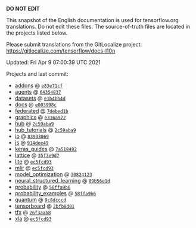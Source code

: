 __DO NOT EDIT__

This snapshot of the English documentation is used for tensorflow.org
translations. Do not edit these files. The source-of-truth files are located in
the projects listed below.

Please submit translations from the GitLocalize project: https://gitlocalize.com/tensorflow/docs-l10n

Updated: Fri Apr  9 07:00:39 UTC 2021

Projects and last commit:

- [addons](https://github.com/tensorflow/addons/tree/master/docs) @ <a href='https://github.com/tensorflow/addons/commit/e83e71cf07f65773d0f3ba02b6de66ec3b190db7'><code>e83e71cf</code></a>
- [agents](https://github.com/tensorflow/agents/tree/master/docs) @ <a href='https://github.com/tensorflow/agents/commit/6435483751c41c14c4f0e3f0d6136e12211b13d2'><code>64354837</code></a>
- [datasets](https://github.com/tensorflow/datasets/tree/master/docs) @ <a href='https://github.com/tensorflow/datasets/commit/e1b4bb4da0da63bec827df77696fb1e9fc933d69'><code>e1b4bb4d</code></a>
- [docs](https://github.com/tensorflow/docs/tree/master/site/en) @ <a href='https://github.com/tensorflow/docs/commit/e003998c83b4073b8b8c8a257df4d9343a572423'><code>e003998c</code></a>
- [federated](https://github.com/tensorflow/federated/tree/master/docs) @ <a href='https://github.com/tensorflow/federated/commit/7debed1b8461553aea7d85e8a9db6e903ecaa463'><code>7debed1b</code></a>
- [graphics](https://github.com/tensorflow/graphics/tree/master/tensorflow_graphics/g3doc) @ <a href='https://github.com/tensorflow/graphics/commit/e316a972ee704b47be0e1bfb8571087eeec20181'><code>e316a972</code></a>
- [hub](https://github.com/tensorflow/hub/tree/master/docs) @ <a href='https://github.com/tensorflow/hub/commit/2c59aba93b22a786883cdd54323076d6732aebba'><code>2c59aba9</code></a>
- [hub_tutorials](https://github.com/tensorflow/hub/tree/master/examples/colab) @ <a href='https://github.com/tensorflow/hub/commit/2c59aba93b22a786883cdd54323076d6732aebba'><code>2c59aba9</code></a>
- [io](https://github.com/tensorflow/io/tree/master/docs) @ <a href='https://github.com/tensorflow/io/commit/83933069f12216508a29fb066931076477a8c318'><code>83933069</code></a>
- [js](https://github.com/tensorflow/tfjs-website/tree/master/docs) @ <a href='https://github.com/tensorflow/tfjs-website/commit/914dee4982c9cf9d90e0eb7651f1de0281e58c54'><code>914dee49</code></a>
- [keras_guides](https://github.com/tensorflow/docs/tree/snapshot-keras/site/en/guide/keras) @ <a href='https://github.com/tensorflow/docs/commit/7a518482b03a75f9bb3fb6fe08d5607c1cbfb59f'><code>7a518482</code></a>
- [lattice](https://github.com/tensorflow/lattice/tree/master/docs) @ <a href='https://github.com/tensorflow/lattice/commit/35f3e9d7da7f90a700d7a903e1818e82965f245c'><code>35f3e9d7</code></a>
- [lite](https://github.com/tensorflow/tensorflow/tree/master/tensorflow/lite/g3doc) @ <a href='https://github.com/tensorflow/tensorflow/commit/ec5fcd936201ede6f3a6569dc1d9ffa985b8f744'><code>ec5fcd93</code></a>
- [mlir](https://github.com/tensorflow/tensorflow/tree/master/tensorflow/compiler/mlir/g3doc) @ <a href='https://github.com/tensorflow/tensorflow/commit/ec5fcd936201ede6f3a6569dc1d9ffa985b8f744'><code>ec5fcd93</code></a>
- [model_optimization](https://github.com/tensorflow/model-optimization/tree/master/tensorflow_model_optimization/g3doc) @ <a href='https://github.com/tensorflow/model-optimization/commit/3082412346e8cd9657e53dff188534ceb1f92528'><code>30824123</code></a>
- [neural_structured_learning](https://github.com/tensorflow/neural-structured-learning/tree/master/g3doc) @ <a href='https://github.com/tensorflow/neural-structured-learning/commit/89b56e1dc371b9ee6430310c8d93c68e615f529c'><code>89b56e1d</code></a>
- [probability](https://github.com/tensorflow/probability/tree/master/tensorflow_probability/g3doc) @ <a href='https://github.com/tensorflow/probability/commit/58ffa9b682b7e4100ceeb7ddd10f199f760a5d99'><code>58ffa9b6</code></a>
- [probability_examples](https://github.com/tensorflow/probability/tree/master/tensorflow_probability/examples/jupyter_notebooks) @ <a href='https://github.com/tensorflow/probability/commit/58ffa9b682b7e4100ceeb7ddd10f199f760a5d99'><code>58ffa9b6</code></a>
- [quantum](https://github.com/tensorflow/quantum/tree/master/docs) @ <a href='https://github.com/tensorflow/quantum/commit/9c8dcccdf234f92d845b38ae516c00b54e608514'><code>9c8dcccd</code></a>
- [tensorboard](https://github.com/tensorflow/tensorboard/tree/master/docs) @ <a href='https://github.com/tensorflow/tensorboard/commit/2bfb8d0131b678274e9791d5027f412fadeab1d1'><code>2bfb8d01</code></a>
- [tfx](https://github.com/tensorflow/tfx/tree/master/docs) @ <a href='https://github.com/tensorflow/tfx/commit/26f3aab85514c5d85c9d3b5f40eb596bb52ba35e'><code>26f3aab8</code></a>
- [xla](https://github.com/tensorflow/tensorflow/tree/master/tensorflow/compiler/xla/g3doc) @ <a href='https://github.com/tensorflow/tensorflow/commit/ec5fcd936201ede6f3a6569dc1d9ffa985b8f744'><code>ec5fcd93</code></a>

